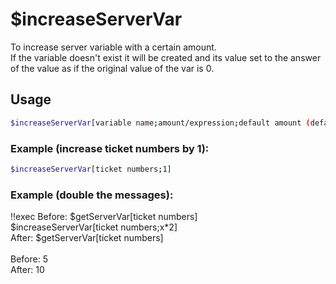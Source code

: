 # $increaseServerVar

To increase server variable with a certain amount.\
If the variable doesn't exist it will be created and its value set to the answer of the value as if the original value of the var is 0.

## Usage

```bash
$increaseServerVar[variable name;amount/expression;default amount (default is 0)]
```

### Example (increase ticket numbers by 1):
```bash
$increaseServerVar[ticket numbers;1]


```

### Example (double the messages):
<discord-messages>
          <discord-message :bot="false" role-color="#ffcc9a" author="Member">
        !!exec Before: $getServerVar[ticket numbers]<br>$increaseServerVar[ticket numbers;x*2]<br>After: $getServerVar[ticket numbers]<br><br>
          </discord-message>
          <discord-message :bot="true" role-color="#0099ff" author="Custom Command" avatar="https://media.discordapp.net/avatars/725721249652670555/781224f90c3b841ba5b40678e032f74a.webp">
        Before: 5<br>After: 10
        </discord-message>
</discord-messages>
